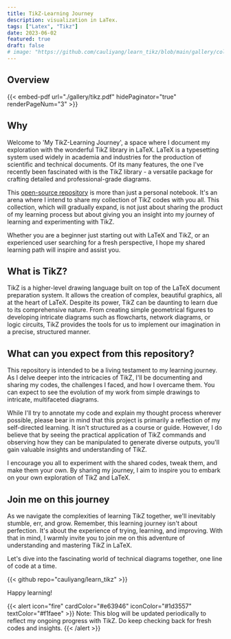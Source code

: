 ```yaml
---
title: TikZ-Learning Journey
description: visualization in LaTex.
tags: ["Latex", "Tikz"]
date: 2023-06-02
featured: true
draft: false
# image: "https://github.com/cauliyang/learn_tikz/blob/main/gallery/colored_diagram.pdf"
---
```


## Overview

{{< embed-pdf url="./gallery/tikz.pdf" hidePaginator="true" renderPageNum="3" >}}

## Why

Welcome to 'My TikZ-Learning Journey', a space where I document my exploration with the wonderful TikZ library in LaTeX.
LaTeX is a typesetting system used widely in academia and industries for the production of scientific and technical documents.
Of its many features, the one I've recently been fascinated with is the TikZ library - a versatile package for crafting detailed and professional-grade diagrams.

This [open-source repository][repo] is more than just a personal notebook.
It's an arena where I intend to share my collection of TikZ codes with you all.
This collection, which will gradually expand, is not just about sharing the product of my learning process but about giving you an insight into my journey of learning and experimenting with TikZ.

Whether you are a beginner just starting out with LaTeX and TikZ, or an experienced user searching for a fresh perspective, I hope my shared learning path will inspire and assist you.

## What is TikZ?

TikZ is a higher-level drawing language built on top of the LaTeX document preparation system.
It allows the creation of complex, beautiful graphics, all at the heart of LaTeX.
Despite its power, TikZ can be daunting to learn due to its comprehensive nature.
From creating simple geometrical figures to developing intricate diagrams such as flowcharts, network diagrams, or logic circuits, TikZ provides the tools for us to implement our imagination in a precise, structured manner.

## What can you expect from this repository?

This repository is intended to be a living testament to my learning journey.
As I delve deeper into the intricacies of TikZ, I'll be documenting and sharing my codes, the challenges I faced, and how I overcame them.
You can expect to see the evolution of my work from simple drawings to intricate, multifaceted diagrams.

While I'll try to annotate my code and explain my thought process wherever possible, please bear in mind that this project is primarily a reflection of my self-directed learning.
It isn't structured as a course or guide.
However, I do believe that by seeing the practical application of TikZ commands and observing how they can be manipulated to generate diverse outputs, you'll gain valuable insights and understanding of TikZ.

I encourage you all to experiment with the shared codes, tweak them, and make them your own.
By sharing my journey, I aim to inspire you to embark on your own exploration of TikZ and LaTeX.

## Join me on this journey

As we navigate the complexities of learning TikZ together, we'll inevitably stumble, err, and grow.
Remember, this learning journey isn't about perfection.
It's about the experience of trying, learning, and improving.
With that in mind, I warmly invite you to join me on this adventure of understanding and mastering TikZ in LaTeX.

Let's dive into the fascinating world of technical diagrams together, one line of code at a time.

{{< github repo="cauliyang/learn_tikz" >}}

Happy learning!

{{< alert  icon="fire" cardColor="#e63946" iconColor="#1d3557" textColor="#f1faee"  >}}
Note: This blog will be updated periodically to reflect my ongoing progress with TikZ.
Do keep checking back for fresh codes and insights.
{{< /alert >}}

<!-- links -->

[repo]: https://github.com/cauliyang/learn_tikz/
